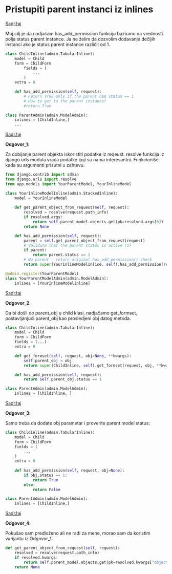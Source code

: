 
# Pristupiti parent instanci iz inlines

[Sadržaj](00_sadrzaj.md)

Moj cilj je da nadjačam has_add_permission funkciju bazirano na vrednosti polja status parent instance. Ja ne želim da dozvolim dodavanje dečijih instanci ako je status parent instance različit od 1.

```py
class ChildInline(admin.TabularInline):
    model = Child
    form = ChildForm
        fields = (
            ...
        )
    extra = 0

    def has_add_permission(self, request):
        # Return True only if the parent has status == 1
        # How to get to the parent instance?
        #return True

class ParentAdmin(admin.ModelAdmin):
    inlines = [ChildInline,]
    ...
```

[Sadržaj](00_sadrzaj.md)

**Odgovor_1**:

Za dobijanje parent objekta iskoristiti podatke iz reqeust. resolve funkcija iz django.urls modula vraća podatke koji su nama interesantni. Funkcioniše kada su argumenti prisutni u zahtevu.

```py
from django.contrib import admin
from django.urls import resolve
from app.models import YourParentModel, YourInlineModel

class YourInlineModelInline(admin.StackedInline):
    model = YourInlineModel
    
    def get_parent_object_from_request(self, request):
        resolved = resolve(request.path_info)
        if resolved.args:
            return self.parent_model.objects.get(pk=resolved.args[0])
        return None

    def has_add_permission(self, request):
        parent = self.get_parent_object_from_request(request)
        # Validate that the parent status is active (1)
        if parent:
            return parent.status == 1
        # No parent - return original has_add_permission() check
        return super(YourInlineModelInline, self).has_add_permission(request)

@admin.register(YourParentModel)
class YourParentModelAdmin(admin.ModelAdmin):
    inlines = [YourInlineModelInline]
```

[Sadržaj](00_sadrzaj.md)

**Odgovor_2**:

Da bi došli do parent_obj u child klasi, nadjačamo get_formset, postavljanjući parent_obj kao prosledjeni obj datog metoda.

```py
class ChildInline(admin.TabularInline):
    model = Child
    form = ChildForm
    fields = (...)
    extra = 0

    def get_formset(self, request, obj=None, **kwargs):
        self.parent_obj = obj
        return super(ChildInline, self).get_formset(request, obj, **kwargs)

    def has_add_permission(self, request):
        return self.parent_obj.status == 1

class ParentAdmin(admin.ModelAdmin):
    inlines = [ChildInline, ]
```

[Sadržaj](00_sadrzaj.md)

**Odgovor_3**:

Samo treba da dodate obj parametar i proverite parent model status:

```py
class ChildInline(admin.TabularInline):
    model = Child
    form = ChildForm
    fields = (
        ...
    )
    extra = 0
    
    def has_add_permission(self, request, obj=None):
        if obj.status == 1:
            return True
        else:
            return False

class ParentAdmin(admin.ModelAdmin):
    inlines = [ChildInline,]
```

[Sadržaj](00_sadrzaj.md)

**Odgovor_4**:

Pokušao sam predloženo ali ne radi za mene, morao sam da koristim varijantu iz Odgovor_1:

```py
def get_parent_object_from_request(self, request):
    resolved = resolve(request.path_info)
    if resolved.kwargs:
        return self.parent_model.objects.get(pk=resolved.kwargs["object_id"])
    return None
```
